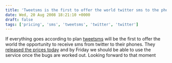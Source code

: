 ```yaml
---
title: 'Tweetsms is the first to offer the world twitter sms to the phone'
date: Wed, 20 Aug 2008 18:21:10 +0000
draft: false
tags: ['pricing', 'sms', 'tweetsms', 'twitter', 'twitter']
---
```


If everything goes according to plan [tweetsms](http://www.tweetsms.com/) will be the first to offer the world the opportunity to receive sms from twitter to their phones. They [released the prices today](http://www.tweetsms.com/about/pricing) and by Friday we should be able to use the service once the bugs are worked out. Looking forward to that moment